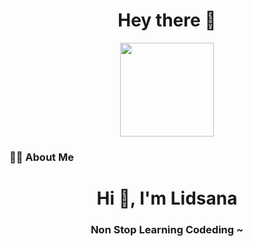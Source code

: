 

<div align="center">
  
<h1 align="center">Hey there 👋</h1>
  <img height="150" src="https://camo.githubusercontent.com/62da68eb62b1e5f175f7d1f0191dd89a653d7908feb22d37d4a0ab07365d6791/68747470733a2f2f6d656469612e67697068792e636f6d2f6d656469612f4d3967624264396e6244724f5475314d71782f67697068792e676966"  />


<h3 align="left">👩‍💻  About Me</h3>

<h1 align="center">Hi 👋, I'm Lidsana</h1>
<h3 align="center">Non Stop Learning Codeding ~</h3>

